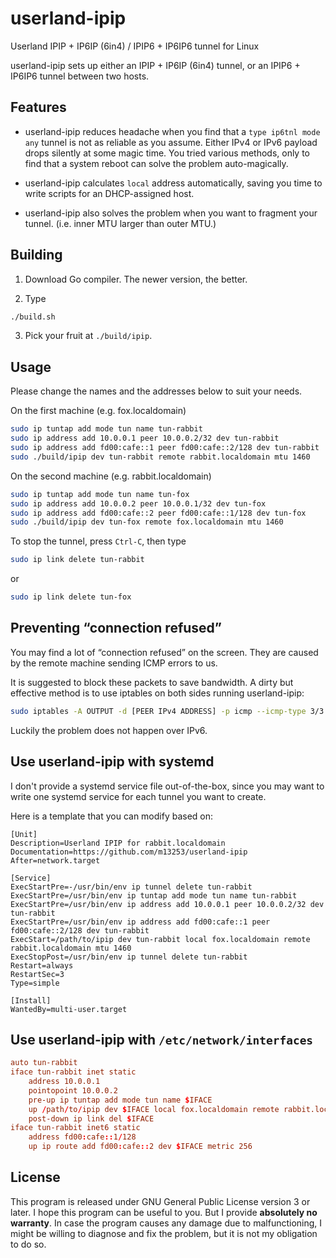 # userland-ipip

Userland IPIP + IP6IP (6in4) / IPIP6 + IP6IP6 tunnel for Linux

userland-ipip sets up either an IPIP + IP6IP (6in4) tunnel, or an IPIP6 + IP6IP6
tunnel between two hosts.

## Features

- userland-ipip reduces headache when you find that a `type ip6tnl mode any`
  tunnel is not as reliable as you assume. Either IPv4 or IPv6 payload drops
  silently at some magic time. You tried various methods, only to find that a
  system reboot can solve the problem auto-magically.

- userland-ipip calculates `local` address automatically, saving you time to
  write scripts for an DHCP-assigned host.

- userland-ipip also solves the problem when you want to fragment your tunnel.
  (i.e. inner MTU larger than outer MTU.)

## Building

1. Download Go compiler. The newer version, the better.

2. Type
```bash
./build.sh
```

3. Pick your fruit at `./build/ipip`.

## Usage

Please change the names and the addresses below to suit your needs.

On the first machine (e.g. fox.localdomain)
```bash
sudo ip tuntap add mode tun name tun-rabbit
sudo ip address add 10.0.0.1 peer 10.0.0.2/32 dev tun-rabbit
sudo ip address add fd00:cafe::1 peer fd00:cafe::2/128 dev tun-rabbit
sudo ./build/ipip dev tun-rabbit remote rabbit.localdomain mtu 1460
```

On the second machine (e.g. rabbit.localdomain)
```bash
sudo ip tuntap add mode tun name tun-fox
sudo ip address add 10.0.0.2 peer 10.0.0.1/32 dev tun-fox
sudo ip address add fd00:cafe::2 peer fd00:cafe::1/128 dev tun-fox
sudo ./build/ipip dev tun-fox remote fox.localdomain mtu 1460
```

To stop the tunnel, press `Ctrl-C`, then type
```bash
sudo ip link delete tun-rabbit
```
or
```bash
sudo ip link delete tun-fox
```

## Preventing “connection refused”

You may find a lot of “connection refused” on the screen. They are caused by
the remote machine sending ICMP errors to us.

It is suggested to block these packets to save bandwidth. A dirty but effective
method is to use iptables on both sides running userland-ipip:
```bash
sudo iptables -A OUTPUT -d [PEER IPv4 ADDRESS] -p icmp --icmp-type 3/3 -j DROP
```

Luckily the problem does not happen over IPv6.

## Use userland-ipip with systemd

I don't provide a systemd service file out-of-the-box, since you may want to
write one systemd service for each tunnel you want to create.

Here is a template that you can modify based on:
```systemd
[Unit]
Description=Userland IPIP for rabbit.localdomain
Documentation=https://github.com/m13253/userland-ipip
After=network.target

[Service]
ExecStartPre=-/usr/bin/env ip tunnel delete tun-rabbit
ExecStartPre=/usr/bin/env ip tuntap add mode tun name tun-rabbit
ExecStartPre=/usr/bin/env ip address add 10.0.0.1 peer 10.0.0.2/32 dev tun-rabbit
ExecStartPre=/usr/bin/env ip address add fd00:cafe::1 peer fd00:cafe::2/128 dev tun-rabbit
ExecStart=/path/to/ipip dev tun-rabbit local fox.localdomain remote rabbit.localdomain mtu 1460
ExecStopPost=/usr/bin/env ip tunnel delete tun-rabbit
Restart=always
RestartSec=3
Type=simple

[Install]
WantedBy=multi-user.target
```

## Use userland-ipip with `/etc/network/interfaces`

```conf
auto tun-rabbit
iface tun-rabbit inet static
    address 10.0.0.1
    pointopoint 10.0.0.2
    pre-up ip tuntap add mode tun name $IFACE
    up /path/to/ipip dev $IFACE local fox.localdomain remote rabbit.localdomain mtu 1460 &
    post-down ip link del $IFACE
iface tun-rabbit inet6 static
    address fd00:cafe::1/128
    up ip route add fd00:cafe::2 dev $IFACE metric 256
```

## License

This program is released under GNU General Public License version 3 or later.
I hope this program can be useful to you. But I provide **absolutely no
warranty**. In case the program causes any damage due to malfunctioning, I might
be willing to diagnose and fix the problem, but it is not my obligation to
do so.
